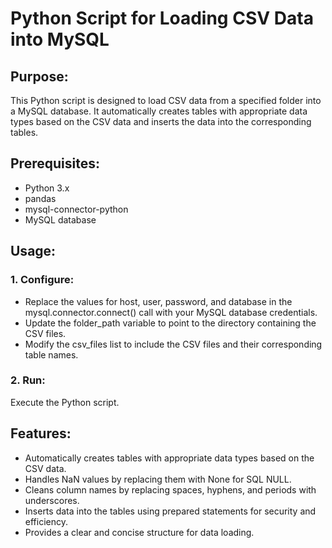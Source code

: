 # Python Script for Loading CSV Data into MySQL

## Purpose:

This Python script is designed to load CSV data from a specified folder into a MySQL database. It automatically creates tables with appropriate data types based on the CSV data and inserts the data into the corresponding tables.

## Prerequisites:

-  Python 3.x
-  pandas
-  mysql-connector-python
-  MySQL database

## Usage:

### 1. Configure:

- Replace the values for host, user, password, and database in the mysql.connector.connect() call with your MySQL database credentials.
- Update the folder_path variable to point to the directory containing the CSV files.
- Modify the csv_files list to include the CSV files and their corresponding table names.


### 2. Run:

Execute the Python script.

## Features:

- Automatically creates tables with appropriate data types based on the CSV data.
- Handles NaN values by replacing them with None for SQL NULL.
- Cleans column names by replacing spaces, hyphens, and periods with underscores.
- Inserts data into the tables using prepared statements for security and efficiency.
- Provides a clear and concise structure for data loading.
